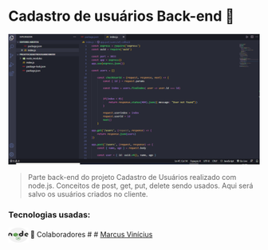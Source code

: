# Cadastro de usuários Back-end 🙍



<img src="./assets/cadastroprojetoparteBack.gif" alt="gifProjeto">



> Parte back-end do projeto Cadastro de Usuários realizado com node.js. Conceitos de post, get, put, delete sendo usados. Aqui será salvo os usuários criados no cliente.
### Tecnologias usadas:
 
<img align="center" alt="node" height="30" width="40" src="assets/nodejs.png">
🤝 Colaboradores
#
#
<a href="https://www.linkedin.com/in/marcusviniciusbeghelisantos/" target="_blank">Marcus Vinícius</a>





